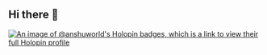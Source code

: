 ## Hi there 👋


[![An image of @anshuworld's Holopin badges, which is a link to view their full Holopin profile](https://holopin.me/@anshuworld)](https://holopin.io/@anshuworld)


<!--
**AnshuWorld/AnshuWorld** is a ✨ _special_ ✨ repository because its `README.md` (this file) appears on your GitHub profile.

[![An image of @anshuworld's Holopin badges, which is a link to view their full Holopin profile](https://holopin.me/anshuworld)](https://holopin.io/@anshuworld)

Here are some ideas to get you started:

- 🔭 I’m currently working on ...
- 🌱 I’m currently learning ...
- 👯 I’m looking to collaborate on ...
- 🤔 I’m looking for help with ...
- 💬 Ask me about ...
- 📫 How to reach me: ...
- 😄 Pronouns: ...
- ⚡ Fun fact: ...
-->
